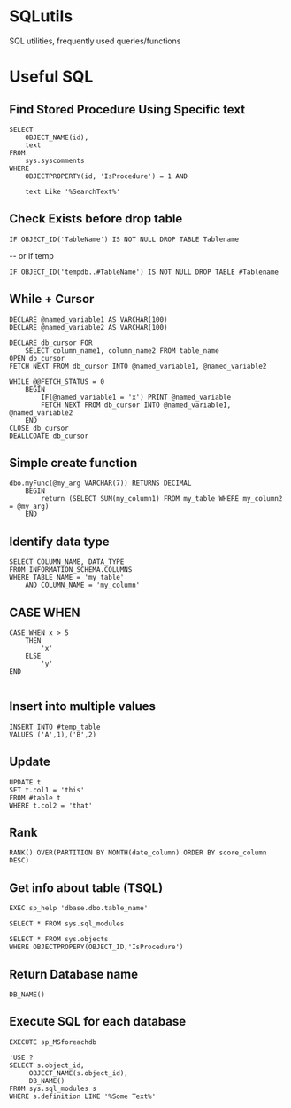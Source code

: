 # SQLutils
SQL utilities, frequently used queries/functions

# Useful SQL 

## Find Stored Procedure Using Specific text
```
SELECT
    OBJECT_NAME(id),
    text
FROM
    sys.syscomments 
WHERE
    OBJECTPROPERTY(id, 'IsProcedure') = 1 AND

    text Like '%SearchText%'
```

## Check Exists before drop table

```
IF OBJECT_ID('TableName') IS NOT NULL DROP TABLE Tablename
```

-- or if temp

```
IF OBJECT_ID('tempdb..#TableName') IS NOT NULL DROP TABLE #Tablename
```

## While + Cursor

```
DECLARE @named_variable1 AS VARCHAR(100)
DECLARE @named_variable2 AS VARCHAR(100)

DECLARE db_cursor FOR 
    SELECT column_name1, column_name2 FROM table_name
OPEN db_cursor
FETCH NEXT FROM db_cursor INTO @named_variable1, @named_variable2

WHILE @@FETCH_STATUS = 0
    BEGIN
        IF(@named_variable1 = 'x') PRINT @named_variable
        FETCH NEXT FROM db_cursor INTO @named_variable1, @named_variable2
    END
CLOSE db_cursor
DEALLCOATE db_cursor
```

## Simple create function

```
dbo.myFunc(@my_arg VARCHAR(7)) RETURNS DECIMAL
    BEGIN
        return (SELECT SUM(my_column1) FROM my_table WHERE my_column2 = @my_arg)
    END
```

## Identify data type

```
SELECT COLUMN_NAME, DATA_TYPE
FROM INFORMATION_SCHEMA.COLUMNS
WHERE TABLE_NAME = 'my_table'
    AND COLUMN_NAME = 'my_column'
```

## CASE WHEN

```
CASE WHEN x > 5 
    THEN
        'x'
    ELSE
        'y'
END
     
```

## Insert into multiple values

```
INSERT INTO #temp_table
VALUES ('A',1),('B',2)

```

## Update

```
UPDATE t
SET t.col1 = 'this'
FROM #table t
WHERE t.col2 = 'that'
```

## Rank
```
RANK() OVER(PARTITION BY MONTH(date_column) ORDER BY score_column DESC)
```

## Get info about table (TSQL)
```
EXEC sp_help 'dbase.dbo.table_name'

SELECT * FROM sys.sql_modules

SELECT * FROM sys.objects
WHERE OBJECTPROPERY(OBJECT_ID,'IsProcedure')
```

## Return Database name 
```
DB_NAME()
```

## Execute SQL for each database
```
EXECUTE sp_MSforeachdb

'USE ?
SELECT s.object_id,
     OBJECT_NAME(s.object_id),
     DB_NAME()
FROM sys.sql_modules s
WHERE s.definition LIKE '%Some Text%'
```
